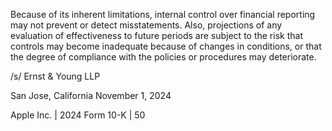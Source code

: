Because  of  its  inherent  limitations,  internal  control  over  financial  reporting  may  not  prevent  or  detect  misstatements.  Also,
projections  of  any  evaluation  of  effectiveness  to  future  periods  are  subject  to  the  risk  that  controls  may  become  inadequate
because of changes in conditions, or that the degree of compliance with the policies or procedures may deteriorate.

/s/ Ernst & Young LLP

San Jose, California
November 1, 2024

Apple Inc. | 2024 Form 10-K | 50